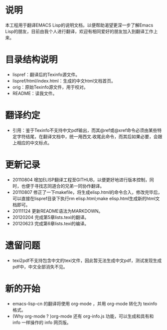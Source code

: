 说明
========

本工程用于翻译EMACS Lisp的说明文档，以便帮助渴望更深一步了解Emacs Lisp的朋友，目前由我个人进行翻译，欢迎有相同爱好的朋友加入到翻译工作上来。

目录结构说明
========

* lispref：翻译后的Texinfo源文件。
* lispref/html/index.html：生成的中文html文档首页。
* orig：原始Texinfo源文件，用于校对。
* README：读我文件。

翻译约定
========

* 引用：鉴于Texinfo不支持中文pdf输出，而其@ref或@xref命令必须由某些特定字符结尾，在翻译文档中，统一用西文.收尾此命令，而其后如果必要，会跟上相应的中文标点。

更新记录
========

* 20110804
增加ELISP翻译工程至GITHUB，以便更好地进行版本控制，同时，也便于寻找志同道合的兄弟一同协作翻译。
* 20110807
修正了一下makefile，将生成elisp.html的命令合入，修改完毕后，可以直接在lispref目录下执行rm elisp.html;make elisp.html生成新的html文档即可。
* 20111124
更新README语法为MARKDOWN。
* 20120204
完成第5章lists.texi的翻译。
* 20120623
完成第6章lists.texi的编译。

遗留问题
=========

* texi2pdf不支持包含中文的texi文件，因此暂无法生成中文pdf，测试发现生成pdf中，中文全部消失不见。

新的开始
=========

* emacs-lisp-cn 的翻译将使用 org-mode ，并用 org-mode 转化为 texinfo 格式。
* (Why org-mode ? )org-mode 还有 org-info.js 功能，可以生成和具有和 info 一样操作的 info 网页版。

